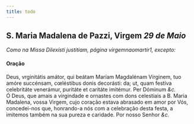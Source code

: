 ```yaml
---
title: todo
---
```

<h2 class="text-center">S. Maria Madalena de Pazzi, Virgem <em>29 de Maio</em></h2>

<em>Como na Missa Dilexísti justitiam, página virgemnaomartir1, excepto:</em>

<h4 class="text-center">Oração</h4>
<div class="container-fluid">
<div class="row">
<div class="dropcap text-justify">
Deus, vrginitátis amátor, qui beátam Maríam Magdalénam Vírginem, tuo amóre succénsam, cœléstibus donis decorásti: da; ut, quam festíva celebritáte venerámur, puritáte et caritáte imitémur. Per Dóminum <em>&c.</em>
</div>
<div class="dropcap text-justify">
Ó Deus, que amais a virgindade e ornastes com dons celestiais a B. Maria Madalena, vossa Virgem, cujo coração estava abrasado em amor por Vós, concedei-nos que, honrando-a nós com a celebração desta festa, a imitemos também na sua pureza e caridade. Por nosso Senhor <em>&c.</em>
</div>
</div>
</div>